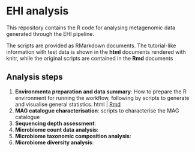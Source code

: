 # EHI analysis
This repository contains the R code for analysing metagenomic data generated through the EHI pipeline.

The scripts are provided as RMarkdown documents. The tutorial-like information with test data is shown in the **html** documents rendered with knitr, while the original scripts are contained in the **Rmd** documents

## Analysis steps
1. **Environmenta preparation and data summary**: How to prepare the R environment for running the workflow, following by scripts to generate and visualise general statistics. html | [Rmd](EHI_analysis_1_data_summary.Rmd)
2. **MAG catalogue characterisation**: scripts to characterise the MAG catalogue
3. **Sequencing depth assessment**:
4. **Microbiome count data analysis**:
5. **Microbiome taxonomic composition analysis**:
6. **Microbiome diversity  analysis**:
